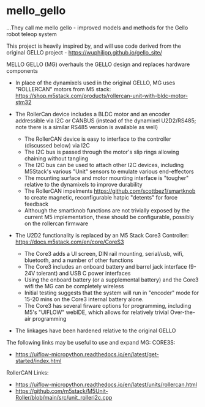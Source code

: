 # mello_gello
...They call me mello gello  - improved models and methods for the Gello robot teleop system

This project is heavily inspired by, and will use code derived from the original GELLO project - https://wuphilipp.github.io/gello_site/

MELLO GELLO (MG) overhauls the GELLO design and replaces hardware components 
- In place of the dynamixels used in the original GELLO, MG uses "ROLLERCAN" motors from M5 stack: https://shop.m5stack.com/products/rollercan-unit-with-bldc-motor-stm32
- The RollerCan device includes a BLDC motor and an encoder addressible via I2C or CANBUS (instead of the dynamixel U2D2/RS485; note there is a similar RS485 version is available as well)
  -   The RollerCAN device is easy to interface to the controller (discussed below) via I2C
  -   The I2C bus is passed through the motor's slip rings allowing chaining without tangling
  -   The I2C bus can be used to attach other I2C devices, including M5Stack's various "Unit" sensors to emulate various end-effectors
  -   The mounting surface and motor mounting interface is "tougher" relative to the dynamixels to improve durability
  -   The RollerCAN impelments https://github.com/scottbez1/smartknob to create magnetic, reconfigurable hatpic "detents" for force feedback
  -   Although the smartknob functions are not trivially exposed by the current M5 implementation, these should be configurable, possibly on the rollercan firmware

- The U2D2 functionality is replaced by an M5 Stack Core3 Controller: https://docs.m5stack.com/en/core/CoreS3

  - The Core3 adds a UI screen, DIN rail mounting, serial/usb, wifi, bluetooth, and a number of other functions
  - The Core3 includes an onboard battery and barrel jack interface (9-24V tolerant) and USB C power interfaces
  - Using the onboard battery (or a supplemental battery) and the Core3 wifi the MG can be completely wireless
  - Initial testing suggests that the system will run in "encoder" mode for 15-20 mins on the Core3 internal battery alone.
  - The Core3 has several firware options for programming, including M5's "UIFLOW" webIDE, which allows for relatively trivial Over-the-air programming
     
- The linkages have been hardened relative to the original GELLO

The following links may be useful to use and expand MG:
CORE3S:
- https://uiflow-micropython.readthedocs.io/en/latest/get-started/index.html

RollerCAN Links:
- https://uiflow-micropython.readthedocs.io/en/latest/units/rollercan.html
- https://github.com/m5stack/M5Unit-Roller/blob/main/src/unit_rolleri2c.cpp
